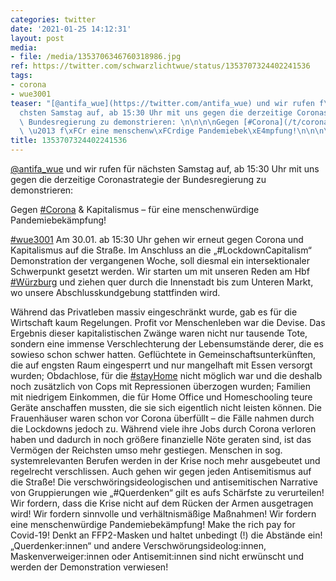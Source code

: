 ```yaml
---
categories: twitter
date: '2021-01-25 14:12:31'
layout: post
media:
- file: /media/1353706346760318986.jpg
ref: https://twitter.com/schwarzlichtwue/status/1353707324402241536
tags:
- corona
- wue3001
teaser: "[@antifa_wue](https://twitter.com/antifa_wue) und wir rufen f\xFCr n\xE4\
  chsten Samstag auf, ab 15:30 Uhr mit uns gegen die derzeitige Coronastrategie der\
  \ Bundesregierung zu demonstrieren: \n\n\n\nGegen [#Corona](/t/corona) &amp; Kapitalismus\
  \ \u2013 f\xFCr eine menschenw\xFCrdige Pandemiebek\xE4mpfung!\n\n\n\n[#wue3001](/t/wue3001) "
title: 1353707324402241536
---
```

[@antifa_wue](https://twitter.com/antifa_wue) und wir rufen für nächsten Samstag auf, ab 15:30 Uhr mit uns gegen die derzeitige Coronastrategie der Bundesregierung zu demonstrieren: 



Gegen [#Corona](/t/corona) &amp; Kapitalismus – für eine menschenwürdige Pandemiebekämpfung!



[#wue3001](/t/wue3001) 
Am 30.01. ab 15:30 Uhr gehen wir erneut gegen Corona und Kapitalismus auf die Straße. Im Anschluss an die „#LockdownCapitalism“ Demonstration der vergangenen Woche, soll diesmal ein intersektionaler Schwerpunkt gesetzt werden.
Wir starten um mit unseren Reden am Hbf [#Würzburg](/t/würzburg) und ziehen quer durch die Innenstadt bis zum Unteren Markt, wo unsere Abschlusskundgebung stattfinden wird. 



Während das Privatleben massiv eingeschränkt wurde, gab es für die Wirtschaft kaum Regelungen.
Profit vor Menschenleben war die Devise. Das Ergebnis dieser kapitalistischen Zwänge waren nicht nur tausende Tote, sondern eine immense Verschlechterung der Lebensumstände derer, die es sowieso schon schwer hatten.
Geflüchtete in Gemeinschaftsunterkünften, die auf engsten Raum eingesperrt und nur mangelhaft mit Essen versorgt wurden; Obdachlose, für die [#stayHome](/t/stayhome) nicht möglich war und die deshalb noch zusätzlich von Cops mit Repressionen überzogen wurden;
Familien mit niedrigem Einkommen, die für Home Office und Homeschooling teure Geräte anschaffen mussten, die sie sich eigentlich nicht leisten können. Die Frauenhäuser waren schon vor Corona überfüllt – die Fälle nahmen durch die Lockdowns jedoch zu.
Während viele ihre Jobs durch Corona verloren haben und dadurch in noch größere finanzielle Nöte geraten sind, ist das Vermögen der Reichsten umso mehr gestiegen. Menschen in sog. systemrelevanten Berufen werden in der Krise noch mehr ausgebeutet und regelrecht verschlissen.
Auch gehen wir gegen jeden Antisemitismus auf die Straße! Die verschwöringsideologischen und antisemitischen Narrative von Gruppierungen wie „#Querdenken“ gilt es aufs Schärfste zu verurteilen!
Wir fordern, dass die Krise nicht auf dem Rücken der Armen ausgetragen wird! Wir fordern sinnvolle und verhältnismäßige Maßnahmen! Wir fordern eine menschenwürdige Pandemiebekämpfung! Make the rich pay for Covid-19!
Denkt an FFP2-Masken und haltet unbedingt (!) die Abstände ein! „Querdenker:innen“ und andere Verschwörungsideolog:innen, Maskenverweiger:innen oder Antisemit:innen sind nicht erwünscht und werden der Demonstration verwiesen!